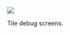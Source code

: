 ![](https://db-feed.s3.amazonaws.com/legacy/shotwin-2020-08-10_23-19-27-1597116051.png)

Tile debug screens.
